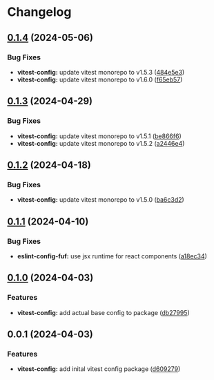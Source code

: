 # Changelog

## [0.1.4](https://github.com/fuf-stack/ts-project-setup/compare/vitest-config-v0.1.3...vitest-config-v0.1.4) (2024-05-06)


### Bug Fixes

* **vitest-config:** update vitest monorepo to v1.5.3 ([484e5e3](https://github.com/fuf-stack/ts-project-setup/commit/484e5e3d37ee8e8a4034f357b49caa8798b5b76e))
* **vitest-config:** update vitest monorepo to v1.6.0 ([f65eb57](https://github.com/fuf-stack/ts-project-setup/commit/f65eb57e8f76f5eb3841a84f1b249f5db7d1bb23))

## [0.1.3](https://github.com/fuf-stack/ts-project-setup/compare/vitest-config-v0.1.2...vitest-config-v0.1.3) (2024-04-29)


### Bug Fixes

* **vitest-config:** update vitest monorepo to v1.5.1 ([be866f6](https://github.com/fuf-stack/ts-project-setup/commit/be866f6e83281046d4afc121e595fd9b417b1d1a))
* **vitest-config:** update vitest monorepo to v1.5.2 ([a2446e4](https://github.com/fuf-stack/ts-project-setup/commit/a2446e4b3a787c7c1dd6fa3af6ea0b9af3bb2916))

## [0.1.2](https://github.com/fuf-stack/ts-project-setup/compare/vitest-config-v0.1.1...vitest-config-v0.1.2) (2024-04-18)


### Bug Fixes

* **vitest-config:** update vitest monorepo to v1.5.0 ([ba6c3d2](https://github.com/fuf-stack/ts-project-setup/commit/ba6c3d27c619c1b644bf29da68f722edc0d1aafd))

## [0.1.1](https://github.com/fuf-stack/ts-project-setup/compare/vitest-config-v0.1.0...vitest-config-v0.1.1) (2024-04-10)


### Bug Fixes

* **eslint-config-fuf:** use jsx runtime for react components ([a18ec34](https://github.com/fuf-stack/ts-project-setup/commit/a18ec3449f8c5a8e044005d8220e594fc7085e67))

## [0.1.0](https://github.com/fuf-stack/ts-project-setup/compare/vitest-config-v0.0.1...vitest-config-v0.1.0) (2024-04-03)


### Features

* **vitest-config:** add actual base config to package ([db27995](https://github.com/fuf-stack/ts-project-setup/commit/db279953467ff3aed81d752eee4c460920a8be3f))

## 0.0.1 (2024-04-03)


### Features

* **vitest-config:** add inital vitest config package ([d609279](https://github.com/fuf-stack/ts-project-setup/commit/d609279f7d654255ce936cb80de636b6833122ac))
